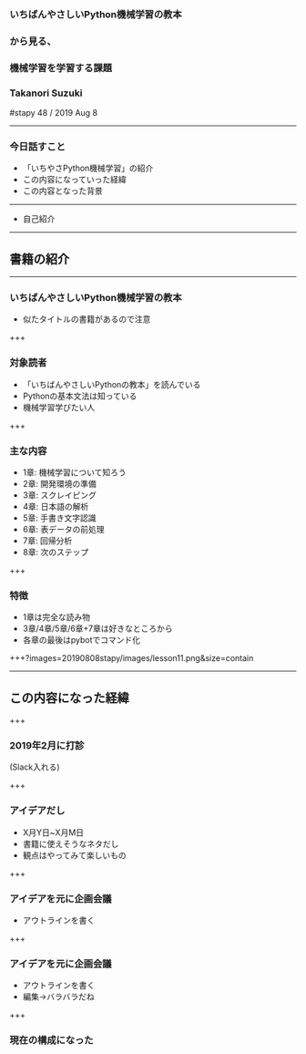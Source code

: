 ### いちばんやさしいPython機械学習の教本

### から見る、

### 機械学習を学習する課題

### Takanori Suzuki

#stapy 48 / 2019 Aug 8

---

### 今日話すこと

* 「いちやさPython機械学習」の紹介
* この内容になっていった経緯
* この内容となった背景

---

* 自己紹介

---

## 書籍の紹介

---

### いちばんやさしいPython機械学習の教本

* 似たタイトルの書籍があるので注意

+++

### 対象読者

* 「いちばんやさしいPythonの教本」を読んでいる
* Pythonの基本文法は知っている
* 機械学習学びたい人

+++

### 主な内容

* 1章: 機械学習について知ろう
* 2章: 開発環境の準備
* 3章: スクレイピング
* 4章: 日本語の解析
* 5章: 手書き文字認識
* 6章: 表データの前処理
* 7章: 回帰分析
* 8章: 次のステップ

+++

### 特徴

* 1章は完全な読み物
* 3章/4章/5章/6章+7章は好きなところから
* 各章の最後はpybotでコマンド化

+++?images=20190808stapy/images/lesson11.png&size=contain

---

## この内容になった経緯

+++

### 2019年2月に打診

(Slack入れる)

+++

### アイデアだし

* X月Y日~X月M日
* 書籍に使えそうなネタだし
* 観点はやってみて楽しいもの

+++

### アイデアを元に企画会議

* アウトラインを書く

+++

### アイデアを元に企画会議

* アウトラインを書く
* 編集→バラバラだね

+++

### 現在の構成になった

